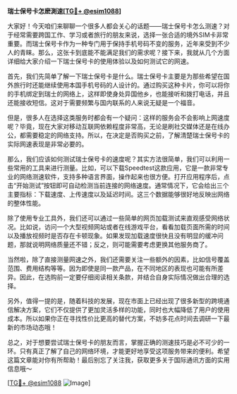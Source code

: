 **瑞士保号卡怎麽測速[[TG💪+ @esim1088](https://t.me/s/esim1088)]**

大家好！今天咱们来聊聊一个很多人都会关心的话题——瑞士保号卡怎么测速？对于经常需要跨国工作、学习或者旅行的朋友来说，选择一张合适的境外SIM卡非常重要。而瑞士保号卡作为一种专门用于保持手机号码不变的服务，近年来受到不少人的青睐。那么，这张卡到底能不能满足我们的需求呢？接下来，我就从几个方面详细给大家介绍一下瑞士保号卡的使用体验以及如何测试它的网速。

首先，我们先简单了解一下瑞士保号卡是什么。瑞士保号卡主要是为那些希望在国外旅行时还能继续使用本国手机号码的人设计的。通过购买这种卡片，你可以将你的手机绑定到瑞士的网络上，这样即使身处异国他乡，也能接听和拨打电话，并且还能接收短信。这对于需要频繁与国内联系的人来说无疑是一个福音。

但是，很多人在选择这类服务时都会有一个疑问：这样的服务会不会影响上网速度呢？毕竟，现在大家对移动互联网依赖程度非常高，无论是刷社交媒体还是在线办公，都需要稳定的网络支持。所以，在决定是否购买之前，了解清楚瑞士保号卡的实际网速表现是非常必要的。

那么，我们应该如何测试瑞士保号卡的速度呢？其实方法很简单，我们可以利用一些常用的工具来进行测量。比如，可以下载Speedtest这款应用，它是一款非常专业的网络测速软件，支持多种语言界面，操作起来也很方便。打开应用程序后，点击“开始测试”按钮即可自动检测当前连接的网络速度。通常情况下，它会给出三个主要指标：下载速度、上传速度以及延迟时间。这三个数据能够很好地反映出网络的整体性能。

除了使用专业工具外，我们还可以通过一些简单的网页加载测试来直观感受网络状况。比如说，访问一个大型视频网站或者在线游戏平台，看看加载页面所需的时间以及播放视频时是否存在卡顿现象。如果发现加载速度很快且没有明显的缓冲问题，那就说明网络质量还不错；反之，则可能需要考虑更换其他服务商了。

当然啦，除了直接测量网速之外，我们还需要关注一些额外的因素，比如信号覆盖范围、费用结构等等。因为即使是同一款产品，在不同地区的表现也可能有所差异。因此，在选购前一定要仔细阅读相关条款，并结合自身实际情况做出合理的选择。

另外，值得一提的是，随着科技的发展，现在市面上已经出现了很多新型的跨境通信解决方案，它们不仅提供了更加灵活多样的功能，同时也大幅降低了用户的使用成本。所以如果你正在寻找性价比更高的替代方案，不妨多花点时间去调研一下最新的市场动态哦！

总之，对于想要尝试瑞士保号卡的朋友而言，掌握正确的测速技巧是必不可少的一环。只有真正了解了自己的网络环境，才能更好地享受这项服务带来的便利。希望这篇文章能对你有所帮助！最后别忘了关注我，获取更多关于国际通讯方面的实用信息哦～

[[TG💪+ @esim1088](https://t.me/s/esim1088) ![Image](https://i.postimg.cc/4NQfJmqS/Snipaste-2025-05-13-00-14-12.png)]